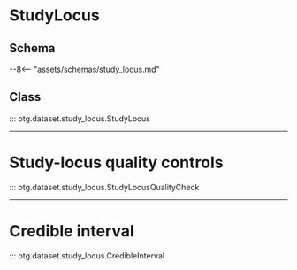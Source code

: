 # StudyLocus

## Schema

--8<-- "assets/schemas/study_locus.md"

## Class

::: otg.dataset.study_locus.StudyLocus

___

# Study-locus quality controls

::: otg.dataset.study_locus.StudyLocusQualityCheck

___

# Credible interval

::: otg.dataset.study_locus.CredibleInterval
